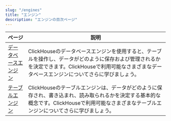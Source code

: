 ```yaml
---
slug: "/engines"
title: "エンジン"
description: "エンジンの目次ページ"
---
```


| ページ                                               | 説明                                                                                                                                                                       |
|----------------------------------------------------|-----------------------------------------------------------------------------------------------------------------------------------------------------------------------------------|
| [データベースエンジン](/engines/database-engines) | ClickHouseのデータベースエンジンを使用すると、テーブルを操作し、データがどのように保存および管理されるかを決定できます。ClickHouseで利用可能なさまざまなデータベースエンジンについてさらに学びましょう。 |
| [テーブルエンジン](/engines/table-engines)       | ClickHouseのテーブルエンジンは、データがどのように保存され、書き込まれ、読み取られるかを決定する基本的な概念です。ClickHouseで利用可能なさまざまなテーブルエンジンについてさらに学びましょう。  |
